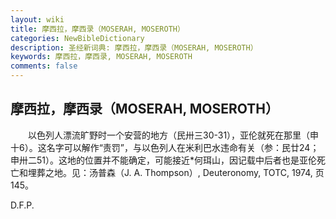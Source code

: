 ```yaml
---
layout: wiki
title: 摩西拉，摩西录（MOSERAH, MOSEROTH）
categories: NewBibleDictionary
description: 圣经新词典: 摩西拉，摩西录（MOSERAH, MOSEROTH）
keywords: 摩西拉，摩西录, MOSERAH, MOSEROTH
comments: false
---
```


## 摩西拉，摩西录（MOSERAH, MOSEROTH）

　　以色列人漂流旷野时一个安营的地方（民卅三30-31），亚伦就死在那里（申十6）。这名字可以解作“责罚”，与以色列人在米利巴水违命有关（参：民廿24；申卅二51）。这地的位置并不能确定，可能接近*何珥山，因记载中后者也是亚伦死亡和埋葬之地。见：汤普森（J. A. Thompson）, Deuteronomy, TOTC, 1974, 页145。

D.F.P.








